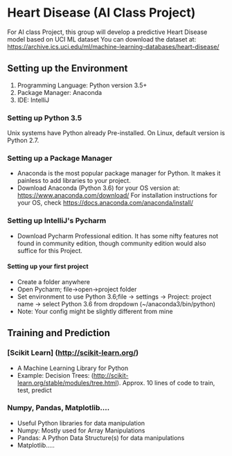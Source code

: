 # Heart Disease (AI Class Project)
For AI class Project, this group will develop a predictive Heart Disease model based 
on UCI ML dataset
You can download the dataset at: <https://archive.ics.uci.edu/ml/machine-learning-databases/heart-disease/>

## Setting up the Environment
1. Programming Language: Python version 3.5+ 
2. Package Manager: Anaconda
3. IDE: IntelliJ

### Setting up Python 3.5
Unix systems have Python already Pre-installed. On Linux, default version is Python 2.7.

### Setting up a Package Manager
* Anaconda is the most popular package manager for Python. It makes it painless to add libraries to your project. 
* Download Anaconda (Python 3.6) for your OS version at: <https://www.anaconda.com/download/> For installation instructions for your OS,
check <https://docs.anaconda.com/anaconda/install/>

### Setting up IntelliJ's Pycharm
* Download Pycharm Professional edition. It has some nifty features not found in community edition, though
community edition would also suffice for this Project. 

#### Setting up your first project
* Create a folder anywhere
* Open Pycharm; file->open->project folder
* Set environment to use Python 3.6;file -> settings -> Project: project name -> select Python 3.6 from dropdown (~/anaconda3/bin/python)
* Note: Your config might be slightly different from mine

## Training and Prediction
### [Scikit Learn] (http://scikit-learn.org/)
* A Machine Learning Library for Python
* Example: Decision Trees: (http://scikit-learn.org/stable/modules/tree.html). Approx. 10 lines of code to train, test, predict

### Numpy, Pandas, Matplotlib....
* Useful Python libraries for data manipulation
* Numpy: Mostly used for Array Manipulations
* Pandas: A Python Data Structure(s) for data manipulations
* Matplotlib..... 







